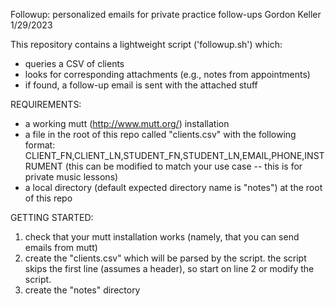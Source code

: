 Followup: personalized emails for private practice follow-ups
Gordon Keller
1/29/2023

This repository contains a lightweight script ('followup.sh') which:
- queries a CSV of clients
- looks for corresponding attachments (e.g., notes from appointments)
- if found, a follow-up email is sent with the attached stuff

REQUIREMENTS:
- a working mutt (http://www.mutt.org/) installation
- a file in the root of this repo called "clients.csv" with the following format:
    CLIENT_FN,CLIENT_LN,STUDENT_FN,STUDENT_LN,EMAIL,PHONE,INSTRUMENT
    (this can be modified to match your use case -- this is for private
    music lessons)
- a local directory (default expected directory name is "notes") at the root of this repo

GETTING STARTED:
1. check that your mutt installation works (namely, that you can send emails from mutt)
2. create the "clients.csv" which will be parsed by the script. the script skips the first
line (assumes a header), so start on line 2 or modify the script.
3. create the "notes" directory




